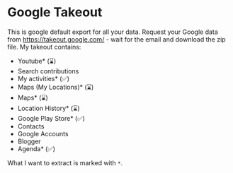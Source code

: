 # Google Takeout

This is google default export for all your data. Request your Google data from https://takeout.google.com/ - wait for the email and download the zip file. My takeout contains:

- Youtube* (⌛)
- Search contributions
- My activities* (✅)
- Maps (My Locations)* (⌛)
- Maps*  (⌛)
- Location History* (⌛)
- Google Play Store* (✅)
- Contacts
- Google Accounts
- Blogger
- Agenda* (✅)

What I want to extract is marked with `*`.
